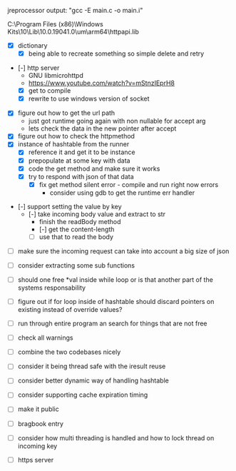 jreprocessor output:
  "gcc -E main.c -o main.i"

C:\Program Files (x86)\Windows Kits\10\Lib\10.0.19041.0\um\arm64\httpapi.lib

- [X] dictionary 
  - [X] being able to recreate something so simple delete and retry
- [-] http server
  -  GNU libmicrohttpd
  - https://www.youtube.com/watch?v=mStnzIEprH8
  - [X] get to compile
  - [X] rewrite to use windows version of socket 
- [X] figure out how to get the url path
  - just got runtime going again with non nullable for accept arg
  - lets check the data in the new pointer after accept 
- [X] figure out how to check the httpmethod
- [X] instance of hashtable from the runner 
  - [X] reference it and get it to be instance 
  - [X] prepopulate at some key with data
  - [X] code the get method and make sure it works
  - [X] try to respond with json of that data
    - [X] fix get method silent error - compile and run right now errors
      - consider using gdb to get the runtime err handler
- [-] support setting the value by key
  - [-] take incoming body value and extract to str
    - finish the readBody method
    - [-] get the content-length
    - [ ] use that to read the body
- [ ] make sure the incoming request can take into account a big size of json
- [ ] consider extracting some sub functions
- [ ] should one free *val inside while loop or is that another part of the systems responsability
- [ ] figure out if for loop inside of hashtable should discard pointers on existing instead of override values?
- [ ] run through entire program an search for things that are not free
- [ ] check all warnings
- [ ] combine the two codebases nicely
- [ ] consider it being thread safe with the iresult reuse

- [ ] consider better dynamic way of handling hashtable
- [ ] consider supporting cache expiration timing
- [ ] make it public
- [ ] bragbook entry
- [ ] consider how multi threading is handled and how to lock thread on incoming key 
- [ ] https server